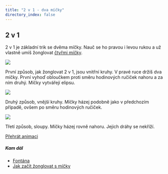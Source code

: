 ```yaml
---
title: "2 v 1 - dva míčky"
directory_index: false
---
```


## 2 v 1


2 v 1 je základní trik se dvěma míčky. Nauč se ho pravou i levou rukou a už vlastně umíš žonglovat <a href="../4/fontana.html" title="Žonglování se čtyřmi míčky.">čtyřmi míčky</a>.

![](img/2/2v1a.png)

První způsob, jak žonglovat 2 v 1, jsou vnitřní kruhy. V pravé ruce držíš dva míčky. První vyhoď obloučkem proti směru hodinových ručiček nahoru a za ním druhý. Míčky vytvářejí elipsu.

![](img/2/2v1b.png)

Druhý způsob, vnější kruhy. Míčky házej podobně jako v předchozím případě, ovšem po směru hodinových ručiček.

![](img/2/2v1c.png)

Třetí způsob, sloupy. Míčky házej rovně nahoru. Jejich dráhy se nekříží.

[Přehrát animaci](/animace/2-ball-columns-in-one-hand.html "Animace")



##### Kam dál

- [Fontána](/micky/4/fontana.html "Žonglování se čtyřmi míčky")
- [Jak začít žonglovat s míčky](/micky/jak-zacit.html "Základy s míčky")

